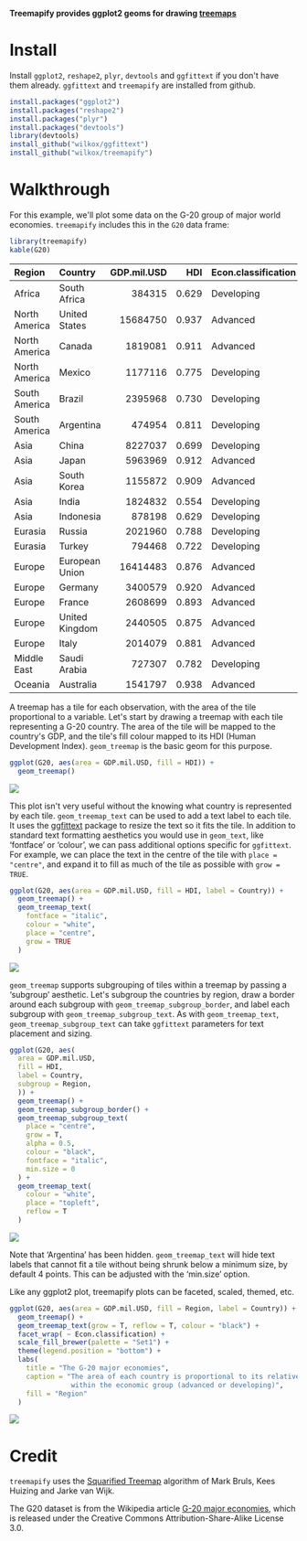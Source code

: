 
**Treemapify provides ggplot2 geoms for drawing [treemaps](http://en.wikipedia.org/wiki/Treemap)**

Install
=======

Install `ggplot2`, `reshape2`, `plyr`, `devtools` and `ggfittext` if you don't have them already. `ggfittext` and `treemapify` are installed from github.

``` r
install.packages("ggplot2")
install.packages("reshape2")
install.packages("plyr")
install.packages("devtools")
library(devtools)
install_github("wilkox/ggfittext")
install_github("wilkox/treemapify")
```

Walkthrough
===========

For this example, we'll plot some data on the G-20 group of major world economies. `treemapify` includes this in the `G20` data frame:

``` r
library(treemapify)
kable(G20)
```

| Region        | Country        |  GDP.mil.USD|    HDI| Econ.classification |
|:--------------|:---------------|------------:|------:|:--------------------|
| Africa        | South Africa   |       384315|  0.629| Developing          |
| North America | United States  |     15684750|  0.937| Advanced            |
| North America | Canada         |      1819081|  0.911| Advanced            |
| North America | Mexico         |      1177116|  0.775| Developing          |
| South America | Brazil         |      2395968|  0.730| Developing          |
| South America | Argentina      |       474954|  0.811| Developing          |
| Asia          | China          |      8227037|  0.699| Developing          |
| Asia          | Japan          |      5963969|  0.912| Advanced            |
| Asia          | South Korea    |      1155872|  0.909| Advanced            |
| Asia          | India          |      1824832|  0.554| Developing          |
| Asia          | Indonesia      |       878198|  0.629| Developing          |
| Eurasia       | Russia         |      2021960|  0.788| Developing          |
| Eurasia       | Turkey         |       794468|  0.722| Developing          |
| Europe        | European Union |     16414483|  0.876| Advanced            |
| Europe        | Germany        |      3400579|  0.920| Advanced            |
| Europe        | France         |      2608699|  0.893| Advanced            |
| Europe        | United Kingdom |      2440505|  0.875| Advanced            |
| Europe        | Italy          |      2014079|  0.881| Advanced            |
| Middle East   | Saudi Arabia   |       727307|  0.782| Developing          |
| Oceania       | Australia      |      1541797|  0.938| Advanced            |

A treemap has a tile for each observation, with the area of the tile proportional to a variable. Let's start by drawing a treemap with each tile representing a G-20 country. The area of the tile will be mapped to the country's GDP, and the tile's fill colour mapped to its HDI (Human Development Index). `geom_treemap` is the basic geom for this purpose.

``` r
ggplot(G20, aes(area = GDP.mil.USD, fill = HDI)) +
  geom_treemap()
```

![](README-basic_treemap-1.png)

This plot isn't very useful without the knowing what country is represented by each tile. `geom_treemap_text` can be used to add a text label to each tile. It uses the [ggfittext](https://github/wilkox/ggfittext) package to resize the text so it fits the tile. In addition to standard text formatting aesthetics you would use in `geom_text`, like ‘fontface’ or ‘colour’, we can pass additional options specific for `ggfittext`. For example, we can place the text in the centre of the tile with `place = "centre"`, and expand it to fill as much of the tile as possible with `grow = TRUE`.

``` r
ggplot(G20, aes(area = GDP.mil.USD, fill = HDI, label = Country)) +
  geom_treemap() +
  geom_treemap_text(
    fontface = "italic",
    colour = "white",
    place = "centre",
    grow = TRUE
  )
```

![](README-geom_treemap_text-1.png)

`geom_treemap` supports subgrouping of tiles within a treemap by passing a ‘subgroup’ aesthetic. Let's subgroup the countries by region, draw a border around each subgroup with `geom_treemap_subgroup_border`, and label each subgroup with `geom_treemap_subgroup_text`. As with `geom_treemap_text`, `geom_treemap_subgroup_text` can take `ggfittext` parameters for text placement and sizing.

``` r
ggplot(G20, aes(
  area = GDP.mil.USD,
  fill = HDI,
  label = Country,
  subgroup = Region,
  )) +
  geom_treemap() +
  geom_treemap_subgroup_border() +
  geom_treemap_subgroup_text(
    place = "centre",
    grow = T,
    alpha = 0.5,
    colour = "black",
    fontface = "italic",
    min.size = 0
  ) +
  geom_treemap_text(
    colour = "white",
    place = "topleft",
    reflow = T
  )
```

![](README-subgrouped%20treemap-1.png)

Note that ‘Argentina’ has been hidden. `geom_treemap_text` will hide text labels that cannot fit a tile without being shrunk below a minimum size, by default 4 points. This can be adjusted with the ‘min.size’ option.

Like any ggplot2 plot, treemapify plots can be faceted, scaled, themed, etc.

``` r
ggplot(G20, aes(area = GDP.mil.USD, fill = Region, label = Country)) +
  geom_treemap() +
  geom_treemap_text(grow = T, reflow = T, colour = "black") +
  facet_wrap( ~ Econ.classification) +
  scale_fill_brewer(palette = "Set1") +
  theme(legend.position = "bottom") +
  labs(
    title = "The G-20 major economies",
    caption = "The area of each country is proportional to its relative GDP
               within the economic group (advanced or developing)",
    fill = "Region"
  )
```

![](README-complex%20treemap-1.png)

Credit
======

`treemapify` uses the [Squarified Treemap](http://citeseerx.ist.psu.edu/viewdoc/summary?doi=10.1.1.36.6685) algorithm of Mark Bruls, Kees Huizing and Jarke van Wijk.

The G20 dataset is from the Wikipedia article [G-20 major economies](http://en.wikipedia.org/wiki/G-20_major_economies), which is released under the Creative Commons Attribution-Share-Alike License 3.0.
